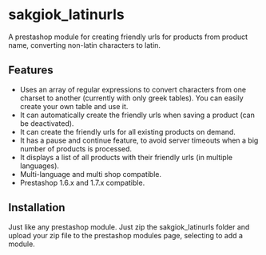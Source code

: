 # sakgiok_latinurls
A prestashop module for creating friendly urls for products from product name, converting non-latin characters to latin.
## Features
* Uses an array of regular expressions to convert characters from one charset to another (currently with only greek tables). You can easily create your own table and use it.
* It can automatically create the friendly urls when saving a product (can be deactivated).
* It can create the friendly urls for all existing products on demand.
* It has a pause and continue feature, to avoid server timeouts when a big number of products is processed.
* It displays a list of all products with their friendly urls (in multiple languages).
* Multi-language and multi shop compatible.
* Prestashop 1.6.x and 1.7.x compatible.
## Installation
Just like any prestashop module. Just zip the sakgiok_latinurls folder and upload your zip file to the prestashop modules page, selecting to add a module.
